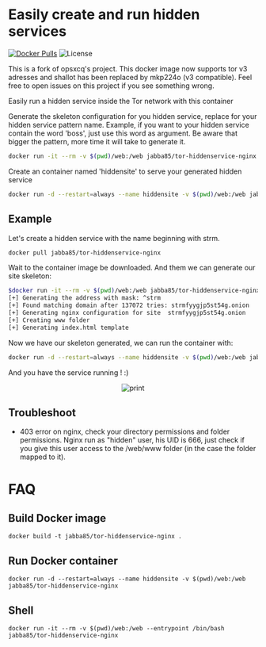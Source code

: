 # Easily create and run hidden services 
[![Docker Pulls](https://img.shields.io/docker/pulls/jabba85/tor-hiddenservice-nginx.svg?style=plastic)](https://hub.docker.com/r/jabba85/tor-hiddenservice-nginx/)
![License](https://img.shields.io/badge/License-GPL-blue.svg?style=plastic)

This is a fork of opsxcq's project. This docker image now supports tor v3
adresses and shallot has been replaced by mkp224o (v3 compatible).
Feel free to open issues on this project if you see something wrong.

Easily run a hidden service inside the Tor network with this container

Generate the skeleton configuration for you hidden service, replace <pattern>
for your hidden service pattern name. Example, if you want to your hidden
service contain the word 'boss', just use this word as argument. Be aware that 
bigger the pattern, more time it will take to generate it.

```sh
docker run -it --rm -v $(pwd)/web:/web jabba85/tor-hiddenservice-nginx generate <pattern>
```

Create an container named 'hiddensite' to serve your generated hidden service

```sh
docker run -d --restart=always --name hiddensite -v $(pwd)/web:/web jabba85/tor-hiddenservice-nginx 
```

## Example

Let's create a hidden service with the name beginning with strm.

```sh
docker pull jabba85/tor-hiddenservice-nginx
```

Wait to the container image be downloaded. And them we can generate our site
skeleton:

```sh
$docker run -it --rm -v $(pwd)/web:/web jabba85/tor-hiddenservice-nginx generate ^strm
[+] Generating the address with mask: ^strm
[+] Found matching domain after 137072 tries: strmfyygjp5st54g.onion
[+] Generating nginx configuration for site  strmfyygjp5st54g.onion
[+] Creating www folder
[+] Generating index.html template
```

Now we have our skeleton generated, we can run the container with:

```sh
docker run -d --restart=always --name hiddensite -v $(pwd)/web:/web jabba85/tor-hiddenservice-nginx
```

And you have the service running ! :)

<p align="center">
  <img src="https://github.com/opsxcq/docker-tor-hiddenservice-nginx/raw/master/print.png" alt="print"/>
  </p>

## Troubleshoot 

 - 403 error on nginx, check your directory permissions and folder permissions.
   Nginx run as "hidden" user, his UID is 666, just check if you give this user
   access to the /web/www folder (in the case the folder mapped to it).
   
# FAQ

## Build Docker image

```
docker build -t jabba85/tor-hiddenservice-nginx .
```

## Run Docker container

```
docker run -d --restart=always --name hiddensite -v $(pwd)/web:/web jabba85/tor-hiddenservice-nginx 

```
## Shell

```
docker run -it --rm -v $(pwd)/web:/web --entrypoint /bin/bash jabba85/tor-hiddenservice-nginx
```
